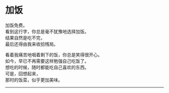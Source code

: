# 加饭

加饭免费。\
看到这行字，你总是毫不犹豫地选择加饭。\
结果自然是吃不完，\
最后还得由我来收拾残局。

看着我痛苦地咽着剩下的饭，你总是笑得很开心。\
如今，早已不再需要这样勉强自己吃饭了。\
想吃的时候，随时都能吃自己喜欢的东西。\
可是，回想起来，\
那时的饭菜，似乎更加美味。



















---
